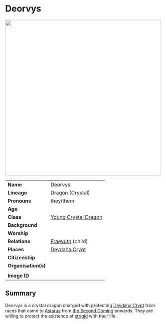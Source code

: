 # Deorvys

<img src="https://raw.githubusercontent.com/jesskelsall/astarus-images/main/characters/portraits/imageid.png" height="500" />

|||
| --- | --- |
| **Name** | Deorvys | character.4
| **Lineage** | Dragon (Crystal) |
| **Pronouns** | they/them |
| **Age** | |
| **Class** | [Young Crystal Dragon](https://www.dndbeyond.com/monsters/young-crystal-dragon) |
| **Background** | |
| **Worship** | |
| **Relations** | [Fraevuth](fraevuth.md) (child) |
| **Places** | [Devdaha Crypt](../places/dungeons/devdaha-crypt.md) |
| **Citizenship** | |
| **Organisation(s)** | |
|||
| **Image ID** | |

## Summary

Deorvys is a crystal dragon charged with protecting [Devdaha Crypt](../places/dungeons/devdaha-crypt.md) from races that came to [Astarus](../planes/astarus.md) from [the Second Coming](../history/events/the-second-coming.md) onwards. They are willing to protect the existence of [strigid](../lineages/strigid.md) with their life.
